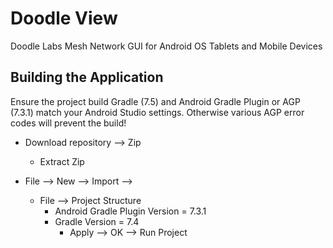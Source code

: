# Doodle View 
Doodle Labs Mesh Network GUI for Android OS Tablets and Mobile Devices

## Building the Application 
Ensure the project build Gradle (7.5) and Android Gradle Plugin or AGP (7.3.1) match your Android Studio settings. Otherwise various AGP error codes will prevent the build! 

* Download repository --> Zip
	* Extract Zip 
	
* File --> New --> Import -->
	* File --> Project Structure 
		* Android Gradle Plugin Version = 7.3.1
		* Gradle Version = 7.4 
			* Apply --> OK --> Run Project
